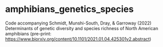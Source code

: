 # amphibians_genetics_species
Code accompanying Schmidt, Munshi-South, Dray, &amp; Garroway (2022) Determinants of genetic diversity and species richness of North American amphibians 
(pre-print: https://www.biorxiv.org/content/10.1101/2021.01.04.425301v2.abstract)
